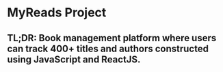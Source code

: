 
# MyReads Project

## TL;DR: Book management platform where users can track 400+ titles and authors constructed using JavaScript and ReactJS.
